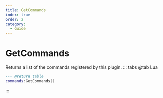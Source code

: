 ```yaml
---
title: GetCommands
index: true
order: 2
category:
  - Guide
---
```


# GetCommands
Returns a list of the commands registered by this plugin.
::: tabs
@tab Lua
```lua
--- @return table
commands:GetCommands()
```

:::
